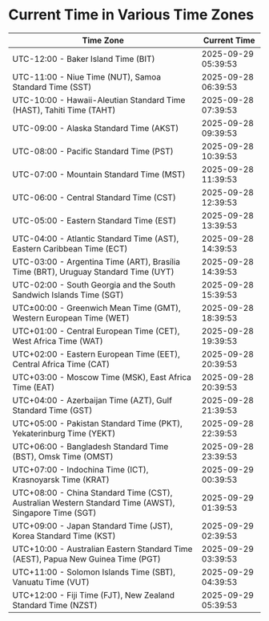 # Current Time in Various Time Zones

| Time Zone | Current Time |
|-----------|--------------|
| UTC-12:00 - Baker Island Time (BIT) | 2025-09-29 05:39:53 |
| UTC-11:00 - Niue Time (NUT), Samoa Standard Time (SST) | 2025-09-28 06:39:53 |
| UTC-10:00 - Hawaii-Aleutian Standard Time (HAST), Tahiti Time (TAHT) | 2025-09-28 07:39:53 |
| UTC-09:00 - Alaska Standard Time (AKST) | 2025-09-28 09:39:53 |
| UTC-08:00 - Pacific Standard Time (PST) | 2025-09-28 10:39:53 |
| UTC-07:00 - Mountain Standard Time (MST) | 2025-09-28 11:39:53 |
| UTC-06:00 - Central Standard Time (CST) | 2025-09-28 12:39:53 |
| UTC-05:00 - Eastern Standard Time (EST) | 2025-09-28 13:39:53 |
| UTC-04:00 - Atlantic Standard Time (AST), Eastern Caribbean Time (ECT) | 2025-09-28 14:39:53 |
| UTC-03:00 - Argentina Time (ART), Brasília Time (BRT), Uruguay Standard Time (UYT) | 2025-09-28 14:39:53 |
| UTC-02:00 - South Georgia and the South Sandwich Islands Time (SGT) | 2025-09-28 15:39:53 |
| UTC±00:00 - Greenwich Mean Time (GMT), Western European Time (WET) | 2025-09-28 18:39:53 |
| UTC+01:00 - Central European Time (CET), West Africa Time (WAT) | 2025-09-28 19:39:53 |
| UTC+02:00 - Eastern European Time (EET), Central Africa Time (CAT) | 2025-09-28 20:39:53 |
| UTC+03:00 - Moscow Time (MSK), East Africa Time (EAT) | 2025-09-28 20:39:53 |
| UTC+04:00 - Azerbaijan Time (AZT), Gulf Standard Time (GST) | 2025-09-28 21:39:53 |
| UTC+05:00 - Pakistan Standard Time (PKT), Yekaterinburg Time (YEKT) | 2025-09-28 22:39:53 |
| UTC+06:00 - Bangladesh Standard Time (BST), Omsk Time (OMST) | 2025-09-28 23:39:53 |
| UTC+07:00 - Indochina Time (ICT), Krasnoyarsk Time (KRAT) | 2025-09-29 00:39:53 |
| UTC+08:00 - China Standard Time (CST), Australian Western Standard Time (AWST), Singapore Time (SGT) | 2025-09-29 01:39:53 |
| UTC+09:00 - Japan Standard Time (JST), Korea Standard Time (KST) | 2025-09-29 02:39:53 |
| UTC+10:00 - Australian Eastern Standard Time (AEST), Papua New Guinea Time (PGT) | 2025-09-29 03:39:53 |
| UTC+11:00 - Solomon Islands Time (SBT), Vanuatu Time (VUT) | 2025-09-29 04:39:53 |
| UTC+12:00 - Fiji Time (FJT), New Zealand Standard Time (NZST) | 2025-09-29 05:39:53 |
